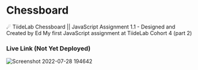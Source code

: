 # Chessboard
☄ TiideLab Chessboard || JavaScript Assignment 1.1 - Designed and Created by Ed
My first JavaScript assignment at TiideLab Cohort 4 (part 2)

### Live Link (Not Yet Deployed)
![Screenshot 2022-07-28 194642](https://user-images.githubusercontent.com/103185065/182020461-c2dd9046-3f93-41fa-9b39-802e7ace1667.png)

